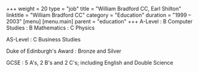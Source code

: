 +++
weight = 20
type = "job"
title = "William Bradford CC, Earl Shilton"
linktitle = "William Bradford CC"
category = "Education"
duration = "1999 &ndash; 2003"
[menu]
  [menu.main]
    parent = "education"
+++
A-Level
: B Computer Studies
: B Mathematics
: C Physics

AS-Level
: C Business Studies

Duke of Edinburgh's Award
: Bronze and Silver

GCSE
: 5 A's, 2 B's and 2 C's; including English and Double Science
